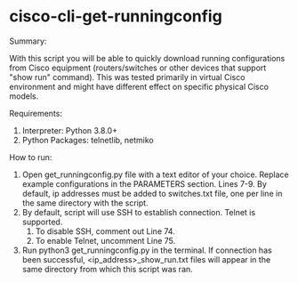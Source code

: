 # cisco-cli-get-runningconfig

Summary:

With this script you will be able to quickly download running configurations from Cisco equipment (routers/switches or 
other devices that support "show run" command). This was tested primarily in virtual Cisco environment and might have 
different effect on specific physical Cisco models. 

Requirements:

1) Interpreter: Python 3.8.0+
2) Python Packages: telnetlib, netmiko

How to run:

1) Open get_runningconfig.py file with a text editor of your choice. Replace example configurations in the PARAMETERS
   section. Lines 7-9. By default, ip addresses must be added to switches.txt file, one per line in the same directory 
   with the script.
2) By default, script will use SSH to establish connection. Telnet is supported.
    1) To disable SSH, comment out Line 74.
    2) To enable Telnet, uncomment Line 75.
3) Run python3 get_runningconfig.py in the terminal. If connection has been successful, <ip_address>_show_run.txt files
will appear in the same directory from which this script was ran.